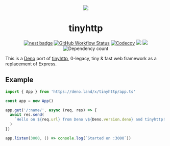 <div align="center">
  <img src="https://raw.githubusercontent.com/deno-libs/tinyhttp/master/logo.svg"  />
  <h1 align="center">tinyhttp</h1>

[![nest badge][nest-badge]](https://nest.land/package/tinyhttp)
[![GitHub Workflow Status][gh-actions-img]][github-actions]
[![Codecov][codecov-badge]][codecov] [![][docs-badge]][docs]
[![][code-quality-img]][code-quality] ![Dependency count][deps]

</div>

This is a [Deno](https://deno.land) port of
[tinyhttp](https://github.com/talentlessguy/tinyhttp), 0-legacy, tiny &amp; fast
web framework as a replacement of Express.

## Example

```ts
import { App } from 'https://deno.land/x/tinyhttp/app.ts'

const app = new App()

app.get('/:name/', async (req, res) => {
  await res.send(
    `Hello on ${req.url} from Deno v${Deno.version.deno} and tinyhttp! 🦕`,
  )
})

app.listen(3000, () => console.log(`Started on :3000`))
```

[docs-badge]: https://img.shields.io/github/v/release/deno-libs/tinyhttp?label=Docs&logo=deno&style=for-the-badge&color=B06892
[docs]: https://doc.deno.land/https/deno.land/x/tinyhttp/mod.ts
[gh-actions-img]: https://img.shields.io/github/actions/workflow/status/deno-libs/tinyhttp/main.yml?branch=master&style=for-the-badge&logo=github&label=&color=B06892
[codecov]: https://coveralls.io/github/deno-libs/tinyhttp
[github-actions]: https://github.com/deno-libs/tinyhttp/actions
[codecov-badge]: https://img.shields.io/coveralls/github/deno-libs/tinyhttp?style=for-the-badge&color=B06892&
[nest-badge]: https://img.shields.io/badge/publushed%20on-nest.land-B06892?style=for-the-badge
[code-quality-img]: https://img.shields.io/codefactor/grade/github/deno-libs/tinyhttp?style=for-the-badge&color=B06892
[code-quality]: https://www.codefactor.io/repository/github/deno-libs/tinyhttp
[deps]: https://img.shields.io/endpoint?url=https%3A%2F%2Fdeno-visualizer.danopia.net%2Fshields%2Fdep-count%2Fhttps%2Fx.nest.land%2Ftinyhttp%400.1.23%2Fmod.ts&style=for-the-badge&color=B06892
